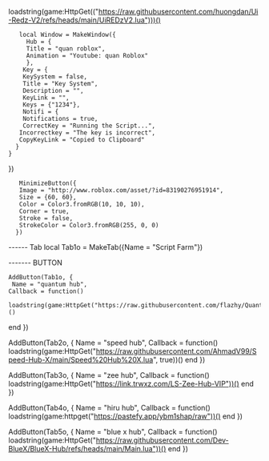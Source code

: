 loadstring(game:HttpGet(("https://raw.githubusercontent.com/huongdan/Ui-Redz-V2/refs/heads/main/UiREDzV2.lua")))()

       local Window = MakeWindow({
         Hub = {
         Title = "quan roblox",
         Animation = "Youtube: quan Roblox"
         },
        Key = {
        KeySystem = false,
        Title = "Key System",
        Description = "",
        KeyLink = "",
        Keys = {"1234"},
        Notifi = {
        Notifications = true,
        CorrectKey = "Running the Script...",
       Incorrectkey = "The key is incorrect",
       CopyKeyLink = "Copied to Clipboard"
      }
    }
  })

       MinimizeButton({
       Image = "http://www.roblox.com/asset/?id=83190276951914",
       Size = {60, 60},
       Color = Color3.fromRGB(10, 10, 10),
       Corner = true,
       Stroke = false,
       StrokeColor = Color3.fromRGB(255, 0, 0)
      })
      
------ Tab
     local Tab1o = MakeTab({Name = "Script Farm"})
     
------- BUTTON
    
    AddButton(Tab1o, {
     Name = "quantum hub",
    Callback = function()
	  loadstring(game:HttpGet("https://raw.githubusercontent.com/flazhy/QuantumOnyx/refs/heads/main/QuantumOnyx.lua"))()
  end
  })
  
  AddButton(Tab2o, {
     Name = "speed hub",
    Callback = function()
	  loadstring(game:HttpGet("https://raw.githubusercontent.com/AhmadV99/Speed-Hub-X/main/Speed%20Hub%20X.lua", true))()
  end
  })
  
  AddButton(Tab3o, {
     Name = "zee hub",
    Callback = function()
    loadstring(game:HttpGet("https://link.trwxz.com/LS-Zee-Hub-VIP"))()
  end
  })
  
  AddButton(Tab4o, {
     Name = "hiru hub",
    Callback = function()
	  loadstring(game:httpget("https://pastefy.app/ybm1shap/raw"))()
  end
  })
  
  AddButton(Tab5o, {
     Name = "blue x hub",
    Callback = function()
	  loadstring(game:HttpGet("https://raw.githubusercontent.com/Dev-BlueX/BlueX-Hub/refs/heads/main/Main.lua"))()
  end
  })

